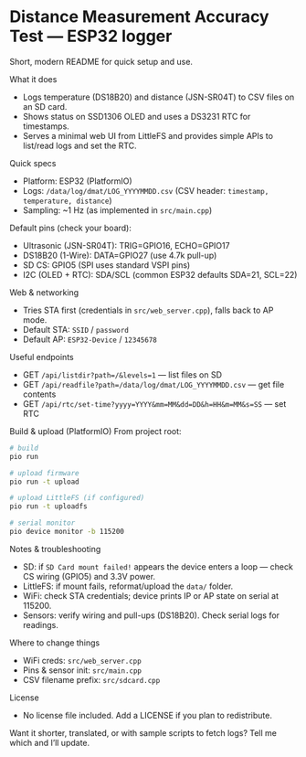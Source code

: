 # Distance Measurement Accuracy Test — ESP32 logger

Short, modern README for quick setup and use.

What it does
- Logs temperature (DS18B20) and distance (JSN-SR04T) to CSV files on an SD card.
- Shows status on SSD1306 OLED and uses a DS3231 RTC for timestamps.
- Serves a minimal web UI from LittleFS and provides simple APIs to list/read logs and set the RTC.

Quick specs
- Platform: ESP32 (PlatformIO)
- Logs: `/data/log/dmat/LOG_YYYYMMDD.csv` (CSV header: `timestamp, temperature, distance`)
- Sampling: ~1 Hz (as implemented in `src/main.cpp`)

Default pins (check your board):
- Ultrasonic (JSN-SR04T): TRIG=GPIO16, ECHO=GPIO17
- DS18B20 (1-Wire): DATA=GPIO27 (use 4.7k pull-up)
- SD CS: GPIO5 (SPI uses standard VSPI pins)
- I2C (OLED + RTC): SDA/SCL (common ESP32 defaults SDA=21, SCL=22)

Web & networking
- Tries STA first (credentials in `src/web_server.cpp`), falls back to AP mode.
- Default STA: `SSID` / `password`
- Default AP: `ESP32-Device` / `12345678`

Useful endpoints
- GET `/api/listdir?path=/&levels=1` — list files on SD
- GET `/api/readfile?path=/data/log/dmat/LOG_YYYYMMDD.csv` — get file contents
- GET `/api/rtc/set-time?yyyy=YYYY&mm=MM&dd=DD&h=HH&m=MM&s=SS` — set RTC

Build & upload (PlatformIO)
From project root:

```bash
# build
pio run

# upload firmware
pio run -t upload

# upload LittleFS (if configured)
pio run -t uploadfs

# serial monitor
pio device monitor -b 115200
```

Notes & troubleshooting
- SD: if `SD Card mount failed!` appears the device enters a loop — check CS wiring (GPIO5) and 3.3V power.
- LittleFS: if mount fails, reformat/upload the `data/` folder.
- WiFi: check STA credentials; device prints IP or AP state on serial at 115200.
- Sensors: verify wiring and pull-ups (DS18B20). Check serial logs for readings.

Where to change things
- WiFi creds: `src/web_server.cpp`
- Pins & sensor init: `src/main.cpp`
- CSV filename prefix: `src/sdcard.cpp`

License
- No license file included. Add a LICENSE if you plan to redistribute.

Want it shorter, translated, or with sample scripts to fetch logs? Tell me which and I’ll update.

